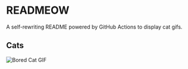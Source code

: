 # READMEOW

A self-rewriting README powered by GitHub Actions to display cat gifs.

## Cats

![Bored Cat GIF](https://media4.giphy.com/media/v1.Y2lkPTlhY2QwMmRha2dzaHFsMW5hZXhlamZ0ZjI3M2IxbmUwczFvZmc1MTR5ZnV1MXY4cyZlcD12MV9naWZzX3NlYXJjaCZjdD1n/mlvseq9yvZhba/200.gif)
